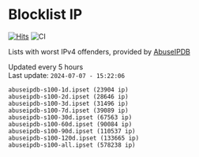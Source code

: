 # Blocklist IP

[![Hits](https://hits.seeyoufarm.com/api/count/incr/badge.svg?url=https%3A%2F%2Fgithub.com%2Fborestad%2Fblocklist-ip%2F&count_bg=%2379C83D&title_bg=%23555555&icon=&icon_color=%23E7E7E7&title=hits&edge_flat=false)](https://hits.seeyoufarm.com)  ![CI](https://img.shields.io/github/workflow/status/borestad/blocklist-ip/CI?style=flat-square)

Lists with worst IPv4 offenders, provided by [AbuseIPDB](https://www.abuseipdb.com/)

<!-- FOOTER-PLACEHOLDER -->
Updated every 5 hours<br>
Last update: `2024-07-07 - 15:22:06`
```
abuseipdb-s100-1d.ipset (23904 ip)
abuseipdb-s100-2d.ipset (28646 ip)
abuseipdb-s100-3d.ipset (31496 ip)
abuseipdb-s100-7d.ipset (39089 ip)
abuseipdb-s100-30d.ipset (67563 ip)
abuseipdb-s100-60d.ipset (90084 ip)
abuseipdb-s100-90d.ipset (110537 ip)
abuseipdb-s100-120d.ipset (133665 ip)
abuseipdb-s100-all.ipset (578238 ip)
```
